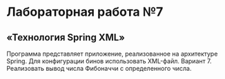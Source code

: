 <h1>Лабораторная работа №7</h1>

<h2>«Технология Spring XML»</h2>

Программа представляет приложение, реализованное на архитектуре Spring. Для конфигурации бинов использовать XML-файл.
Вариант 7. Реализовать вывод числа Фибоначчи с определенного числа.
